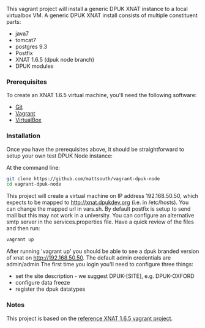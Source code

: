 This vagrant project will install a generic DPUK XNAT instance to a local
virtualbox VM.  A generic DPUK XNAT install consists of multiple constituent parts:

* java7
* tomcat7
* postgres 9.3
* Postfix
* XNAT 1.6.5 (dpuk node branch)
* DPUK modules

### Prerequisites

To create an XNAT 1.6.5 virtual machine, you'll need the following software:

* [Git](https://git-scm.com)
* [Vagrant](https://www.vagrantup.com)
* [VirtualBox](https://www.virtualbox.org)

### Installation

Once you have the prerequisites above, it should be straightforward to setup your own test DPUK Node instance:

At the command line:

```bash
git clone https://github.com/mattsouth/vagrant-dpuk-node
cd vagrant-dpuk-node
```

This project will create a virtual machine on IP address 192.168.50.50, which expects to be mapped to http://xnat.dpukdev.org (i.e. in /etc/hosts).  You can change the mapped url in vars.sh.  By default
postfix is setup to send mail but this may not work in a university.  You can configure an alternative
smtp server in the services.properties file.  Have a quick review of the files and then run:

```bash
vagrant up
```

After running 'vagrant up' you should be able to see a dpuk branded version of
xnat on http://192.168.50.50.  The default admin credentials are admin/admin
The first time you login you'll need to configure three things:
 * set the site description - we suggest DPUK-[SITE], e.g. DPUK-OXFORD
 * configure data freeze
 * register the dpuk datatypes

### Notes

This project is based on the [reference XNAT 1.6.5 vagrant project](https://bitbucket.org/nrg/xnat_vagrant_1_6dev).
